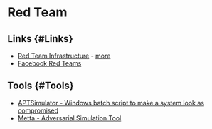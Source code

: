 # Red Team 

## Links {#Links}

* [Red Team Infrastructure](https://github.com/bluscreenofjeff/Red-Team-Infrastructure-Wiki) - [more](https://hackingand.coffee/2018/02/assessment-laptop-architecture/)
* [Facebook Red Teams](https://medium.com/starting-up-security/red-teams-6faa8d95f602) 

## Tools {#Tools}

* [APTSimulator - Windows batch script to make a system look as compromised](https://github.com/NextronSystems/APTSimulator)
* [Metta - Adversarial Simulation Tool](https://github.com/uber-common/metta)
